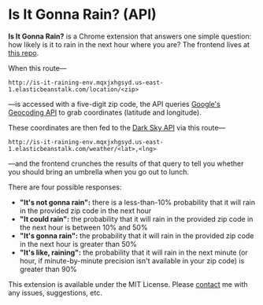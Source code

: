 # Is It Gonna Rain? (API)

__Is It Gonna Rain?__ is a Chrome extension that answers one simple question: how likely is it to rain in the next hour where you are? The frontend lives at [this repo](https://github.com/davidfloyd91/is-it-raining-frontend).

When this route—

```
http://is-it-raining-env.mqxjxhgsyd.us-east-1.elasticbeanstalk.com/location/<zip>
```

—is accessed with a five-digit zip code, the API queries [Google's Geocoding API](https://developers.google.com/maps/documentation/geocoding/intro) to grab coordinates (latitude and longitude).

These coordinates are then fed to the [Dark Sky API](https://darksky.net/dev) via this route—

```
http://is-it-raining-env.mqxjxhgsyd.us-east-1.elasticbeanstalk.com/weather/<lat>,<lng>
```

—and the frontend crunches the results of that query to tell you whether you should bring an umbrella when you go out to lunch.

There are four possible responses:

- __"It's not gonna rain":__ there is a less-than-10% probability that it will rain in the provided zip code in the next hour
- __"It could rain":__ the probability that it will rain in the provided zip code in the next hour is between 10% and 50%
- __"It's gonna rain":__ the probability that it will rain in the provided zip code in the next hour is greater than 50%
- __"It's like, raining":__ the probability that it will rain in the next minute (or hour, if minute-by-minute precision isn't available in your zip code) is greater than 90%

This extension is available under the MIT License. Please [contact](https://davidfloyd91.github.io/contact/) me with any issues, suggestions, etc.

